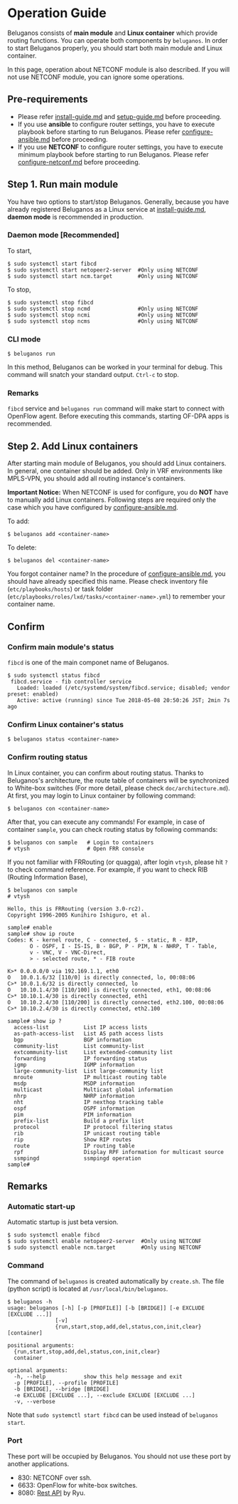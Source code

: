 # Operation Guide

Beluganos consists of **main module** and **Linux container** which provide routing functions. You can operate both components by `beluganos`. In order to start Beluganos properly, you should start both main module and Linux container.

In this page, operation about NETCONF module is also described. If you will not use NETCONF module, you can ignore some operations.

## Pre-requirements
- Please refer [install-guide.md](install-guide.md) and [setup-guide.md](setup-guide.md) before proceeding.
- If you use **ansible** to configure router settings, you have to execute playbook before starting to run Beluganos. Please refer [configure-ansible.md](configure-ansible.md) before proceeding.
- If you use **NETCONF** to configure router settings, you have to execute minimum playbook before starting to run Beluganos. Please refer [configure-netconf.md](configure-netconf.md) before proceeding.

## Step 1. Run main module

You have two options to start/stop Beluganos. Generally, because you have already registered Beluganos as a Linux service at [install-guide.md](install-guide.md), **daemon mode** is recommended in production.

### Daemon mode [Recommended]

To start,

```
$ sudo systemctl start fibcd
$ sudo systemctl start netopeer2-server  #Only using NETCONF
$ sudo systemctl start ncm.target        #Only using NETCONF
```

To stop,

```
$ sudo systemctl stop fibcd
$ sudo systemctl stop ncmd               #Only using NETCONF
$ sudo systemctl stop ncmi               #Only using NETCONF
$ sudo systemctl stop ncms               #Only using NETCONF
```

### CLI mode

```
$ beluganos run
```

In this method, Beluganos can be worked in your terminal for debug. This command will snatch your standard output. `Ctrl-c` to stop.

### Remarks
`fibcd` service and `beluganos run` command will make start to connect with OpenFlow agent. Before executing this commands, starting OF-DPA apps is recommended.

## Step 2. Add Linux containers

After starting main module of Beluganos, you should add Linux containers. In general, one container should be added. Only in VRF environments like MPLS-VPN, you should add all routing instance's containers.

**Important Notice:** When NETCONF is used for configure, you do **NOT** have to manually add Linux containers. Following steps are required only the case which you have configured by [configure-ansible.md](configure-ansible.md).

To add:

```
$ beluganos add <container-name>
```

To delete:

```
$ beluganos del <container-name>
```

You forgot container name? In the procedure of [configure-ansible.md](configure-ansible.md), you should have already specified this name. Please check inventory file (`etc/playbooks/hosts`) or task folder (`etc/playbooks/roles/lxd/tasks/<container-name>.yml`) to remember your container name.

## Confirm

### Confirm main module's status

`fibcd` is one of the main componet name of Beluganos.

```
$ sudo systemctl status fibcd
 fibcd.service - fib controller service
   Loaded: loaded (/etc/systemd/system/fibcd.service; disabled; vendor preset: enabled)
   Active: active (running) since Tue 2018-05-08 20:50:26 JST; 2min 7s ago
```

### Confirm Linux container's status

```
$ beluganos status <container-name>
```

### Confirm routing status

In Linux container, you can confirm about routing status. Thanks to Beluganos's architecture, the route table of containers will be synchronized to White-box switches (For more detail, please check `doc/architecture.md`). At first, you may login to Linux container by following command:

```
$ beluganos con <container-name>
```

After that, you can execute any commands! For example, in case of container `sample`, you can check routing status by following commands:

```
$ beluganos con sample   # Login to containers
# vtysh                  # Open FRR console
```

If you not familiar with FRRouting (or quagga), after login `vtysh`, please hit `?` to check command reference. For example, if you want to check RIB (Routing Information Base),

```
$ beluganos con sample
# vtysh

Hello, this is FRRouting (version 3.0-rc2).
Copyright 1996-2005 Kunihiro Ishiguro, et al.

sample# enable
sample# show ip route
Codes: K - kernel route, C - connected, S - static, R - RIP,
       O - OSPF, I - IS-IS, B - BGP, P - PIM, N - NHRP, T - Table,
       v - VNC, V - VNC-Direct,
       > - selected route, * - FIB route

K>* 0.0.0.0/0 via 192.169.1.1, eth0
O   10.0.1.6/32 [110/0] is directly connected, lo, 00:08:06
C>* 10.0.1.6/32 is directly connected, lo
O   10.10.1.4/30 [110/100] is directly connected, eth1, 00:08:06
C>* 10.10.1.4/30 is directly connected, eth1
O   10.10.2.4/30 [110/200] is directly connected, eth2.100, 00:08:06
C>* 10.10.2.4/30 is directly connected, eth2.100

sample# show ip ?
  access-list           List IP access lists
  as-path-access-list   List AS path access lists
  bgp                   BGP information
  community-list        List community-list
  extcommunity-list     List extended-community list
  forwarding            IP forwarding status
  igmp                  IGMP information
  large-community-list  List large-community list
  mroute                IP multicast routing table
  msdp                  MSDP information
  multicast             Multicast global information
  nhrp                  NHRP information
  nht                   IP nexthop tracking table
  ospf                  OSPF information
  pim                   PIM information
  prefix-list           Build a prefix list
  protocol              IP protocol filtering status
  rib                   IP unicast routing table
  rip                   Show RIP routes
  route                 IP routing table
  rpf                   Display RPF information for multicast source
  ssmpingd              ssmpingd operation
sample#
```

## Remarks

### Automatic start-up

Automatic startup is just beta version.

```
$ sudo systemctl enable fibcd
$ sudo systemctl enable netopeer2-server  #Only using NETCONF
$ sudo systemctl enable ncm.target        #Only using NETCONF
```

### Command
The command of `beluganos` is created automatically by `create.sh`. The file (python script) is located at `/usr/local/bin/beluganos`.

~~~~
$ beluganos -h
usage: beluganos [-h] [-p [PROFILE]] [-b [BRIDGE]] [-e EXCLUDE [EXCLUDE ...]]
               [-v]
               {run,start,stop,add,del,status,con,init,clear} [container]

positional arguments:
  {run,start,stop,add,del,status,con,init,clear}
  container

optional arguments:
  -h, --help            show this help message and exit
  -p [PROFILE], --profile [PROFILE]
  -b [BRIDGE], --bridge [BRIDGE]
  -e EXCLUDE [EXCLUDE ...], --exclude EXCLUDE [EXCLUDE ...]
  -v, --verbose
~~~~

Note that `sudo systemctl start fibcd` can be used instead of `beluganos start`.

### Port
These port will be occupied by Beluganos. You should not use these port by another applications.

* 830: NETCONF over ssh.
* 6633: OpenFlow for white-box switches.
* 8080: [Rest API](https://github.com/osrg/ryu/blob/master/doc/source/app/ofctl_rest.rst) by Ryu.
